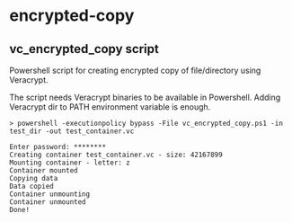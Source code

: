 # encrypted-copy

## vc_encrypted_copy script

Powershell script for creating encrypted copy of file/directory using Veracrypt.

The script needs Veracrypt binaries to be available in Powershell.
Adding Veracrypt dir to PATH environment variable is enough.

```
> powershell -executionpolicy bypass -File vc_encrypted_copy.ps1 -in test_dir -out test_container.vc

Enter password: ********
Creating container test_container.vc - size: 42167899
Mounting container - letter: z
Container mounted
Copying data
Data copied
Container unmounting
Container unmounted
Done!
```